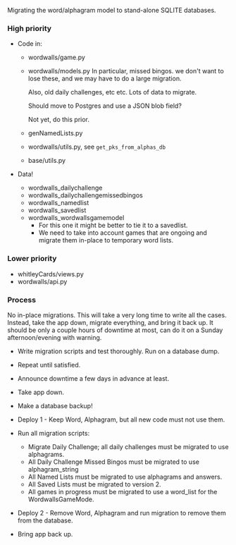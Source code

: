 Migrating the word/alphagram model to stand-alone SQLITE databases.

### High priority
- Code in:
    - wordwalls/game.py
    - wordwalls/models.py 
        In particular, missed bingos. we don't want to lose these, and 
        we may have to do a large migration.

        Also, old daily challenges, etc etc. Lots of data to migrate.

        Should move to Postgres and use a JSON blob field?

        Not yet, do this prior.

    - genNamedLists.py
    - wordwalls/utils.py, see `get_pks_from_alphas_db`
    - base/utils.py

- Data!
    + wordwalls_dailychallenge
    + wordwalls_dailychallengemissedbingos
    + wordwalls_namedlist
    + wordwalls_savedlist
    + wordwalls_wordwallsgamemodel
        * For this one it might be better to tie it to a savedlist.
        * We need to take into account games that are ongoing and 
        migrate them in-place to temporary word lists.
    
### Lower priority
- whitleyCards/views.py
- wordwalls/api.py

### Process

No in-place migrations. This will take a very long time to write all the
cases. Instead, take the app down, migrate everything, and bring
it back up. It should be only a couple hours of downtime at most, can
do it on a Sunday afternoon/evening with warning.

- Write migration scripts and test thoroughly. Run on a database dump.
- Repeat until satisfied.
- Announce downtime a few days in advance at least.
- Take app down. 
- Make a database backup!
- Deploy 1 - Keep Word, Alphagram, but all new code must not use them.
- Run all migration scripts:
    - Migrate Daily Challenge; all daily challenges must be migrated to
    use alphagrams.
    - All Daily Challenge Missed Bingos must be migrated to use 
    alphagram_string
    - All Named Lists must be migrated to use alphagrams and answers.
    - All Saved Lists must be migrated to version 2.
    - All games in progress must be migrated to use a word_list for the
    WordwallsGameMode.

- Deploy 2 - Remove Word, Alphagram and run migration to remove them
    from the database.
- Bring app back up.